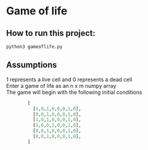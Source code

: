 # Game of life

## How to run this project:
```
python3 gameoflife.py
```

## Assumptions
1 represents a live cell and 0 represents a dead cell  
Enter a game of life as an n x m numpy array  
The game will begin with the following initial conditions

```python
        [
          [1,0,1,0,0,0,1,0],
          [0,0,1,0,0,0,1,0],
          [1,0,1,0,0,0,1,0],
          [1,0,0,1,0,0,1,0],
          [0,0,1,0,0,0,1,0],
          [0,0,1,0,0,0,1,0],
        ]
```
